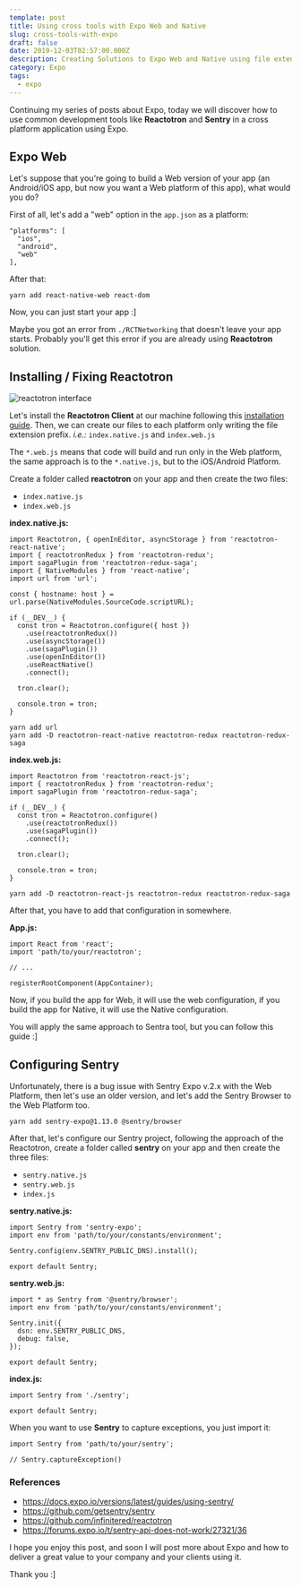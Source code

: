 ```yaml
---
template: post
title: Using cross tools with Expo Web and Native
slug: cross-tools-with-expo
draft: false
date: 2019-12-03T02:57:00.000Z
description: Creating Solutions to Expo Web and Native using file extensions
category: Expo
tags:
  - expo
---
```

Continuing my series of posts about Expo, today we will discover how to use common development tools like **Reactotron** and **Sentry** in a cross platform application using Expo.

## Expo Web

Let's suppose that you're going to build a Web version of your app (an Android/iOS app, but now you want a Web platform of this app), what would you do?

First of all, let's add a "web" option in the `app.json` as a platform:

```
"platforms": [
  "ios",
  "android",
  "web"
],
```

After that:

```
yarn add react-native-web react-dom
```

Now, you can just start your app :]

Maybe you got an error from `./RCTNetworking` that doesn't leave your app starts. Probably you'll get this error if you are already using **Reactotron** solution.

## Installing / Fixing Reactotron

![reactotron interface](/media/screen_shot_2019-12-01_at_22.45.44.png "reactotron interface")

Let's install the **Reactotron Client** at our machine following this [installation guide](https://github.com/infinitered/reactotron/blob/master/docs/installing.md). Then, we can create our files to each platform only writing the file extension prefix. _i.e.:_ `index.native.js` and `index.web.js`

The `*.web.js` means that code will build and run only in the Web platform, the same approach is to the `*.native.js`, but to the iOS/Android Platform.

Create a folder called **reactotron** on your app and then create the two files:

* `index.native.js`
* `index.web.js`

**index.native.js:**

```
import Reactotron, { openInEditor, asyncStorage } from 'reactotron-react-native';
import { reactotronRedux } from 'reactotron-redux';
import sagaPlugin from 'reactotron-redux-saga';
import { NativeModules } from 'react-native';
import url from 'url';

const { hostname: host } = url.parse(NativeModules.SourceCode.scriptURL);

if (__DEV__) {
  const tron = Reactotron.configure({ host })
    .use(reactotronRedux())
    .use(asyncStorage())
    .use(sagaPlugin())
    .use(openInEditor())
    .useReactNative()
    .connect();

  tron.clear();

  console.tron = tron;
}

yarn add url
yarn add -D reactotron-react-native reactotron-redux reactotron-redux-saga
```

**index.web.js:**

```
import Reactotron from 'reactotron-react-js';
import { reactotronRedux } from 'reactotron-redux';
import sagaPlugin from 'reactotron-redux-saga';

if (__DEV__) {
  const tron = Reactotron.configure()
    .use(reactotronRedux())
    .use(sagaPlugin())
    .connect();

  tron.clear();

  console.tron = tron;
}

yarn add -D reactotron-react-js reactotron-redux reactotron-redux-saga
```

After that, you have to add that configuration in somewhere.

**App.js:**

```
import React from 'react';
import 'path/to/your/reactotron';

// ...

registerRootComponent(AppContainer);
```

Now, if you build the app for Web, it will use the web configuration, if you build the app for Native, it will use the Native configuration.

You will apply the same approach to Sentra tool, but you can follow this guide :]

## Configuring Sentry

Unfortunately, there is a bug issue with Sentry Expo v.2.x with the Web Platform, then let's use an older version, and let's add the Sentry Browser to the Web Platform too.

```
yarn add sentry-expo@1.13.0 @sentry/browser
```

After that, let's configure our Sentry project, following the approach of the Reactotron, create a folder called **sentry** on your app and then create the three files:

* `sentry.native.js`
* `sentry.web.js`
* `index.js`

**sentry.native.js:**

```
import Sentry from 'sentry-expo';
import env from 'path/to/your/constants/environment';

Sentry.config(env.SENTRY_PUBLIC_DNS).install();

export default Sentry;
```

**sentry.web.js:**

```
import * as Sentry from '@sentry/browser';
import env from 'path/to/your/constants/environment';

Sentry.init({
  dsn: env.SENTRY_PUBLIC_DNS,
  debug: false,
});

export default Sentry;
```

**index.js:**

```
import Sentry from './sentry';

export default Sentry;
```

When you want to use **Sentry** to capture exceptions, you just import it:

```
import Sentry from 'path/to/your/sentry';

// Sentry.captureException()
```

### References

* <https://docs.expo.io/versions/latest/guides/using-sentry/>
* <https://github.com/getsentry/sentry>
* <https://github.com/infinitered/reactotron>
* <https://forums.expo.io/t/sentry-api-does-not-work/27321/36>

I hope you enjoy this post, and soon I will post more about Expo and how to deliver a great value to your company and your clients using it.

Thank you :]
